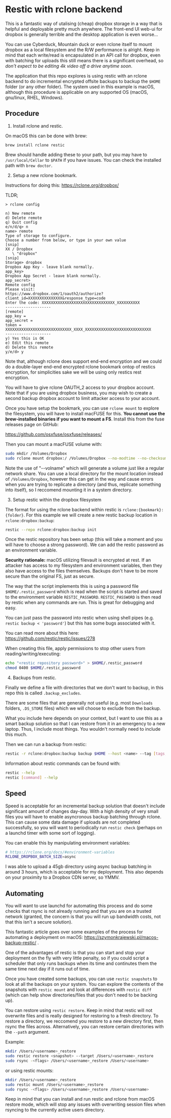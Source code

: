 # Restic with rclone backend

This is a fantastic way of utalising (cheap) dropbox storage in a way that is helpful and deployable pretty much anywhere. The front-end UI web-ui for dropbox is generally terrible and the desktop application is even worse...

You can use Cyberduck, Mountain duck or even rclone itself to mount dropbox as a local filesystem and the R/W performance is alright. Keep in mind that each write/read is encapsulated in an API call for dropbox, even with batching for uploads this still means there is a significant overhead, so *don't expect to be editing 4k video off a drive anytime soon*.

The application that this repo explores is using restic with an rclone backend to do incremental encrypted offsite backups to backup the `$HOME` folder (or any other folder). The system used in this example is macOS, although this procedure is applicable on any supported OS (macOS, gnu/linux, RHEL, Windows).

## Procedure

1. Install rclone and restic. 

On macOS this can be done with brew:

```
brew install rclone restic
```

Brew should handle adding these to your path, but you may have to `/usr/local/Cellar` to `$PATH` if you have issues. You can check the installed path with `brew doctor`.

2. Setup a new rclone bookmark.

Instructions for doing this: https://rclone.org/dropbox/

TLDR;

```
> rclone config
```

```
n) New remote
d) Delete remote
q) Quit config
e/n/d/q> n
name> remote
Type of storage to configure.
Choose a number from below, or type in your own value
[snip]
XX / Dropbox
   \ "dropbox"
[snip]
Storage> dropbox
Dropbox App Key - leave blank normally.
app_key>
Dropbox App Secret - leave blank normally.
app_secret>
Remote config
Please visit:
https://www.dropbox.com/1/oauth2/authorize?client_id=XXXXXXXXXXXXXXX&response_type=code
Enter the code: XXXXXXXXXXXXXXXXXXXXXXXXXXXXXXXX_XXXXXXXXXX
--------------------
[remote]
app_key =
app_secret =
token = XXXXXXXXXXXXXXXXXXXXXXXXXXXXX_XXXX_XXXXXXXXXXXXXXXXXXXXXXXXXXXXX
--------------------
y) Yes this is OK
e) Edit this remote
d) Delete this remote
y/e/d> y
```

Note that, although rclone does support end-end encryption and we could do a double-layer end-end encrypted rclone bookmark ontop of restics encryption, for simplicities sake we will be using only restics rest encryption.

You will have to give rclone OAUTH_2 access to your dropbox account. Note that if you are using dropbox business, you may wish to create a second backup dropbox account to limit attacker access to your account.

Once you have setup the bookmark, you can use `rclone mount` to explore the filesystem, you will have to install macFUSE for this. **You cannot use the brew-installed binaries if you want to mount a FS**. Install this from the fuse releases page on GitHub:

https://github.com/osxfuse/osxfuse/releases/

Then you can mount a macFUSE volume with:

```bash
sudo mkdir /Volumes/Dropbox
sudo rclone mount dropbox:/ /Volumes/Dropbox --no-modtime --no-checksum --volname Dropbox --async-read 
```

Note the use of "--volname" which will generate a volume just like a regular network share. You can use a local directory for the mount location instead of `/Volumes/Dropbox`, however this can get in the way and cause errors when you are trying to replicate a directory (and thus, replicate something into itself), so I reccomend mounting it in a system directory.

3. Setup restic within the dropbox filesystem

The format for using the rclone backend within restic is `rclone:{bookmark}:{folder}`. For this example we will create a new restic backup location in `rclone:dropbox:backup`:

```bash
restic --repo rclone:dropbox:backup init
```

Once the restic repository has been setup (this will take a moment and you will have to choose a strong password). We can add the restic password as an environment variable.

**Security rationale:** macOS utilizing filevault is encrypted at rest. If an attacker has access to my filesystem and environment variables, then they also have access to the files themselves. Backups don't have to be more secure than the original FS, just as secure.

The way that the script implements this is using a password file `$HOME/.restic_password` which is read when the script is started and saved to the environment variable `RESTIC_PASSWORD`. `RESTIC_PASSWORD` is then read by restic when any commands are run. This is great for debugging and easy. 

You can just pass the password into restic when using shell pipes (e.g. `restic backup < 'password'`) but this has some bugs associated with it.

You can read more about this here: https://github.com/restic/restic/issues/278

When creating this file, apply permissions to stop other users from reading/writing/executing:

```bash 
echo "<restic repository password>" > $HOME/.restic_password
chmod 0400 $HOME/.restic_password
```

4. Backups from restic.

Finally we define a file with directories that we don't want to backup, in this repo this is called `.backup_excludes`.

There are some files that are generally not useful (e.g. most `Downloads` folders, `.DS_STORE` files) which we will choose to exclude from the backup.

What you include here depends on your context, but I want to use this as a smart backup solution so that I can restore from it in an emergency to a new laptop. Thus, I include most things. You wouldn't normally need to include this much.

Then we can run a backup from restic:

```bash
restic -r rclone:dropbox:backup backup $HOME --host <name> --tag [tags,...] --one-file-system --exclude-file=.backup_excludes --exclude-caches
```

Information about restic commands can be found with:

```bash
restic --help
restic [command] --help
```

## Speed

Speed is acceptable for an incremental backup solution that doesn't include significant amount of changes day-day. With a high density of very small files you will have to enable asyncronous backup batching through rclone. This can cause some data damage if uploads are not completed successfully, so you will want to periodically run `restic check` (perhaps on a launchd timer with some sort of logging).

You can enable this by manipulating environment variables:

```bash
# https://rclone.org/docs/#environment-variables
RCLONE_DROPBOX_BATCH_SIZE=async
```

I was able to upload a 45gb directory using async backup batching in around 3 hours, which is acceptable for my deployment. This also depends on your proximity to a Dropbox CDN server, so YMMV.

## Automating

You will want to use launchd for automating this process and do some checks that rsync is not already running and that you are on a trusted network (granted, the concern is that you will run up bandwidth costs, not that this isn't a secure solution).

This fantastic article goes over some examples of the process for automating a deployment on macOS: https://szymonkrajewski.pl/macos-backup-restic/ .

One of the advantages of restic is that you can start and stop your deployment on the fly with very little penalty, so if you could script a scheduler that only runs backups when its time and continutes them the same time next day if it runs out of time.

Once you have created some backups, you can use `restic snapshots` to look at all the backups on your system. You can explore the contents of the snapshots with `restic mount` and look at differences with `restic diff` (which can help show directories/files that you don't need to be backing up).

You can restore using `restic restore`. Keep in mind that restic will not overwrite files and is really designed for restoring to a fresh directory. To restore a directory, we reccomend you restore to a new directory first, then rsync the files across. Alternatively, you can restore certain directories with the `--path` argument.

Example:
```bash
mkdir /Users/<username>_restore
sudo restic restore <snapshot> --target /Users/<username>_restore
sudo rsync -<flags> /Users/<username>_restore /Users/<username>
```

or using restic mounts:
```bash
mkdir /Users/<username>_restore
sudo restic mount /Users/<username>_restore
sudo rsync -<flags> /Users/<username>_restore /Users/<username>
```

Keep in mind that you can install and run restic and rclone from macOS restore mode, which will stop any issues with overwriting session files when rsyncing to the currently active users directory.
